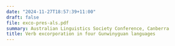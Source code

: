 ```yaml
---
date: "2024-11-27T18:57:39+11:00"
draft: false
file: exco-pres-als.pdf
summary: Australian Linguistics Society Conference, Canberra
title: Verb excorporation in four Gunwinyguan languages
---
```

